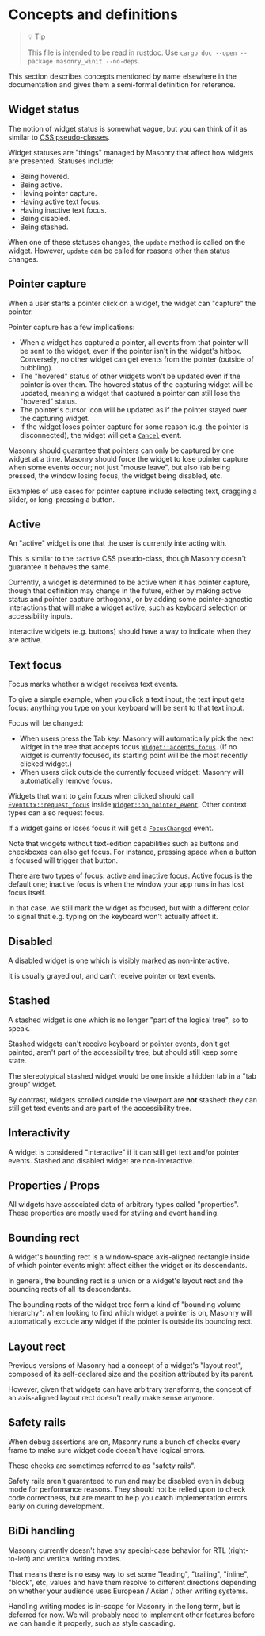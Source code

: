# Concepts and definitions

<!-- Copyright 2024 the Xilem Authors -->
<!-- SPDX-License-Identifier: Apache-2.0 -->

<div class="rustdoc-hidden">

> 💡 Tip
>
> This file is intended to be read in rustdoc.
> Use `cargo doc --open --package masonry_winit --no-deps`.

</div>

This section describes concepts mentioned by name elsewhere in the documentation and gives them a semi-formal definition for reference.

## Widget status

The notion of widget status is somewhat vague, but you can think of it as similar to [CSS pseudo-classes](https://developer.mozilla.org/en-US/docs/Web/CSS/Pseudo-classes).

Widget statuses are "things" managed by Masonry that affect how widgets are presented.
Statuses include:

- Being hovered.
- Being active.
- Having pointer capture.
- Having active text focus.
- Having inactive text focus.
- Being disabled.
- Being stashed.

When one of these statuses changes, the `update` method is called on the widget.
However, `update` can be called for reasons other than status changes.


## Pointer capture

When a user starts a pointer click on a widget, the widget can "capture" the pointer.

Pointer capture has a few implications:

- When a widget has captured a pointer, all events from that pointer will be sent to the widget, even if the pointer isn't in the widget's hitbox.
Conversely, no other widget can get events from the pointer (outside of bubbling).
- The "hovered" status of other widgets won't be updated even if the pointer is over them.
The hovered status of the capturing widget will be updated, meaning a widget that captured a pointer can still lose the "hovered" status.
- The pointer's cursor icon will be updated as if the pointer stayed over the capturing widget.
- If the widget loses pointer capture for some reason (e.g. the pointer is disconnected), the widget will get a [`Cancel`] event.

Masonry should guarantee that pointers can only be captured by one widget at a time.
Masonry should force the widget to lose pointer capture when some events occur; not just "mouse leave", but also `Tab` being pressed, the window losing focus, the widget being disabled, etc.

Examples of use cases for pointer capture include selecting text, dragging a slider, or long-pressing a button.


## Active

An "active" widget is one that the user is currently interacting with.

This is similar to the `:active` CSS pseudo-class, though Masonry doesn't guarantee it behaves the same.

Currently, a widget is determined to be active when it has pointer capture, though that definition may change in the future, either by making active status and pointer capture orthogonal, or by adding some pointer-agnostic interactions that will make a widget active, such as keyboard selection or accessibility inputs.

Interactive widgets (e.g. buttons) should have a way to indicate when they are active.


## Text focus

Focus marks whether a widget receives text events.

To give a simple example, when you click a text input, the text input gets focus: anything you type on your keyboard will be sent to that text input.

Focus will be changed:

- When users press the Tab key: Masonry will automatically pick the next widget in the tree that accepts focus [`Widget::accepts_focus`]. (If no widget is currently focused, its starting point will be the most recently clicked widget.)
- When users click outside the currently focused widget: Masonry will automatically remove focus.

Widgets that want to gain focus when clicked should call [`EventCtx::request_focus`] inside [`Widget::on_pointer_event`].
Other context types can also request focus.

If a widget gains or loses focus it will get a [`FocusChanged`] event.

Note that widgets without text-edition capabilities such as buttons and checkboxes can also get focus.
For instance, pressing space when a button is focused will trigger that button.

There are two types of focus: active and inactive focus.
Active focus is the default one; inactive focus is when the window your app runs in has lost focus itself.

In that case, we still mark the widget as focused, but with a different color to signal that e.g. typing on the keyboard won't actually affect it.


## Disabled

A disabled widget is one which is visibly marked as non-interactive.

It is usually grayed out, and can't receive pointer or text events.


## Stashed

A stashed widget is one which is no longer "part of the logical tree", so to speak.

Stashed widgets can't receive keyboard or pointer events, don't get painted, aren't part of the accessibility tree, but should still keep some state.

The stereotypical stashed widget would be one inside a hidden tab in a "tab group" widget.

By contrast, widgets scrolled outside the viewport are **not** stashed: they can still get text events and are part of the accessibility tree.


## Interactivity

A widget is considered "interactive" if it can still get text and/or pointer events.
Stashed and disabled widget are non-interactive.


## Properties / Props

All widgets have associated data of arbitrary types called "properties".
These properties are mostly used for styling and event handling.


## Bounding rect

A widget's bounding rect is a window-space axis-aligned rectangle inside of which pointer events might affect either the widget or its descendants.

In general, the bounding rect is a union or a widget's layout rect and the bounding rects of all its descendants.

The bounding rects of the widget tree form a kind of "bounding volume hierarchy": when looking to find which widget a pointer is on, Masonry will automatically exclude any widget if the pointer is outside its bounding rect.

<!-- TODO - Include illustration. -->

<!-- TODO - Add section about clip paths and pointer detection. -->


## Layout rect

Previous versions of Masonry had a concept of a widget's "layout rect", composed of its self-declared size and the position attributed by its parent.

However, given that widgets can have arbitrary transforms, the concept of an axis-aligned layout rect doesn't really make sense anymore.


## Safety rails

When debug assertions are on, Masonry runs a bunch of checks every frame to make sure widget code doesn't have logical errors.

These checks are sometimes referred to as "safety rails".

Safety rails aren't guaranteed to run and may be disabled even in debug mode for performance reasons.
They should not be relied upon to check code correctness, but are meant to help you catch implementation errors early on during development.


## BiDi handling

Masonry currently doesn't have any special-case behavior for RTL (right-to-left) and vertical writing modes.

That means there is no easy way to set some "leading", "trailing", "inline", "block", etc, values and have them resolve to different directions depending on whether your audience uses European / Asian / other writing systems.

Handling writing modes is in-scope for Masonry in the long term, but is deferred for now.
We will probably need to implement other features before we can handle it properly, such as style cascading.


[`Cancel`]: ui_events::pointer::PointerEvent::Cancel
[`FocusChanged`]: crate::core::Update::FocusChanged
[`Widget::accepts_focus`]: crate::core::Widget::accepts_focus
[`EventCtx::request_focus`]: crate::core::EventCtx::request_focus
[`Widget::on_pointer_event`]: crate::core::Widget::on_pointer_event
